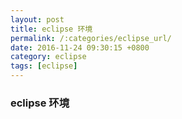 ```yaml
---
layout: post
title: eclipse 环境
permalink: /:categories/eclipse_url/
date: 2016-11-24 09:30:15 +0800
category: eclipse
tags: [eclipse]
---
```



###  eclipse 环境

